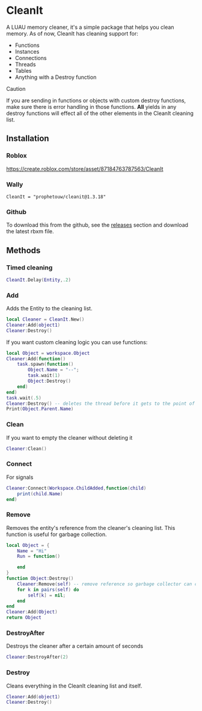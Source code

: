 # CleanIt
A LUAU memory cleaner, it's a simple package that helps you clean memory. As of now, CleanIt has cleaning support for: 
- Functions
- Instances
- Connections
- Threads
- Tables
- Anything with a Destroy function
> [!CAUTION]
> If you are sending in functions or objects with custom destroy functions, make sure there is error handling in those functions. **All** yields in any destroy functions will effect all of the other elements in the CleanIt cleaning list.
## Installation
### Roblox
https://create.roblox.com/store/asset/87184763787563/CleanIt
### Wally
```
CleanIt = "prophetouw/cleanit@1.3.18"
```
### Github
To download this from the github, see the [releases](https://github.com/ProphetOuw/CleanIt/releases/tag/first) section and download the latest rbxm file.
## Methods
### Timed cleaning
```lua
CleanIt.Delay(Entity,.2)
```
### Add
Adds the Entity to the cleaning list.
```lua
local Cleaner = CleanIt.New()
Cleaner:Add(object1)
Cleaner:Destroy()
```
If you want custom cleaning logic you can use functions:
```lua
local Object = workspace.Object
Cleaner:Add(function()
    task.spawn(function()
        Object.Name = "--";
        task.wait(1)
        Object:Destroy()
    end)
end)
task.wait(.5)
Cleaner:Destroy() -- deletes the thread before it gets to the point of deleting the object
Print(Object.Parent.Name)
```
### Clean
If you want to empty the cleaner without deleting it
```lua
Cleaner:Clean()
```
### Connect
For signals
```lua
Cleaner:Connect(Workspace.ChildAdded,function(child)
    print(child.Name)
end)
```
### Remove
Removes the entity's reference from the cleaner's cleaning list. This function is useful for garbage collection.
```lua
local Object = {
    Name = "Hi"
    Run = function()

    end
}
function Object:Destroy()
    Cleaner:Remove(self) -- remove reference so garbage collector can clean the memory
    for k in pairs(self) do
        self[k] = nil;
    end
end
Cleaner:Add(Object)
return Object
```
### DestroyAfter
Destroys the cleaner after a certain amount of seconds
```lua
Cleaner:DestroyAfter(2)
```
### Destroy
Cleans everything in the CleanIt cleaning list and itself.
```lua
Cleaner:Add(object1)
Cleaner:Destroy()
```